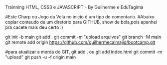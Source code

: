 Trainning HTML, CSS3 e JAVASCRIPT - By Guilherme e EduTagima

#Este Charp ou Jogo da Vela no inicio é um tipo de comentario. 
#Abaixo copiar conteudo de um diretorio para GITHUB, show de bola,pois apanhei pra cacete mais deu certo :)

git init -b main
git add .
git commit -m "upload arquivos"
git branch -M main
git remote add origin https://github.com/guilhermecalmajid/bootcamp.git


#para atualizar a merda do GIT,
git add . ou git add index.html
git commit -m "upload"
git push -u -f origin main
